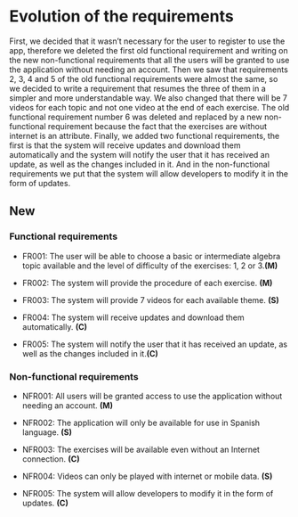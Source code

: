 # Evolution of the requirements
First, we decided that it wasn’t necessary for the user to register to use the app, therefore we deleted the first old functional requirement and writing on the new non-functional requirements that all the users will be granted to use the application without needing an account. Then we saw that requirements 2, 3, 4 and 5 of the old functional requirements were almost the same, so we decided to write a requirement that resumes the three of them in a  simpler and more understandable way. We also changed that there will be 7 videos for each topic and not one video at the end of each exercise. The old functional requirement number 6 was deleted and replaced by a new non-functional requirement because the fact that the exercises are without internet is an attribute. Finally, we added two functional requirements, the first is that the system will receive updates and download them automatically and the system will notify the user that it has received an update, as well as the changes included in it. And in the non-functional requirements we put that  the system will allow developers to modify it in the form of updates.

## New

### Functional requirements

- FR001: The user will be able to choose a basic or intermediate algebra topic available and the level of difficulty of the exercises: 1, 2 or 3.**(M)**

- FR002: The system will provide the procedure of each exercise. **(M)**

- FR003: The system will provide 7 videos for each available theme. **(S)**
 
- FR004: The system will receive updates and download them automatically. **(C)**
 
- FR005: The system will notify the user that it has received an update, as well as the changes included in it.**(C)**
 
### Non-functional requirements

- NFR001: All users will be granted access to use the application without needing an account. **(M)**

- NFR002: The application will only be available for use in Spanish language. **(S)**
 
- NFR003: The exercises will be available even without an Internet connection. **(C)**
 
- NFR004: Videos can only be played with internet or mobile data. **(S)**
 
- NFR005: The system will allow developers to modify it in the form of updates. **(C)**
